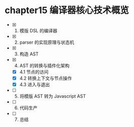 # chapter15 编译器核心技术概览

- [x] 1. 模版 DSL 的编译器
- [x] 2. parser 的实现原理与状态机
- [x] 3. 构造 AST
- [x] 4. AST 的转换与插件化架构
  - [x] 4.1 节点的访问
  - [x] 4.2 转换上下文与节点操作
  - [x] 4.3 进入与退出
- [ ] 5. 将模版 AST 转为 Javascript AST
- [ ] 6. 代码生产
- [ ] 7. 总结